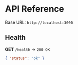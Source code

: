 # API Reference

Base URL: `http://localhost:3000`

## Health
**GET** `/health` → `200 OK`
```json
{ "status": "ok" }
